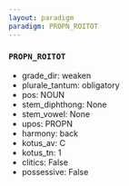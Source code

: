 ```yaml
---
layout: paradigm
paradigm: PROPN_ROITOT
---
```

### ` PROPN_ROITOT `


* grade_dir: weaken
* plurale_tantum: obligatory
* pos: NOUN
* stem_diphthong: None
* stem_vowel: None
* upos: PROPN
* harmony: back
* kotus_av: C
* kotus_tn: 1
* clitics: False
* possessive: False
